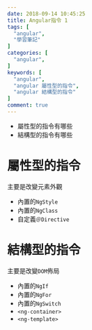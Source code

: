 ```yaml
---
date: 2018-09-14 10:45:25
title: Angular指令 1
tags: [
  "angular",
  "學習筆記"
]
categories: [
  "angular",
]
keywords: [
  "angular",
  "angular 屬性型的指令",
  "angular 結構型的指令"
]
comment: true
---
```


- 屬性型的指令有哪些
- 結構型的指令有哪些
<!--more-->

# 屬性型的指令

主要是改變元素外觀

- 內置的`NgStyle`
- 內置的`NgClass`
- 自定義`＠Directive`


# 結構型的指令

主要是改變`DOM`佈局

- 內置的`NgIf`
- 內置的`NgFor`
- 內置的`NgSwitch`
- `<ng-container>`
- `<ng-template>`
